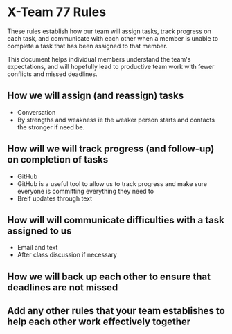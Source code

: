 # X-Team 77 Rules

These rules establish how our team will assign tasks,
track progress on each task, and communicate with each other 
when a member is unable to complete a task that has been assigned to that member.

This document helps individual members understand the team's expectations,
and will hopefully lead to productive team work with fewer conflicts
and missed deadlines.

## How we will assign (and reassign) tasks
* Conversation
* By strengths and weakness ie the weaker person starts and contacts the stronger if need be. 

## How will we will track progress (and follow-up) on completion of tasks
* GitHub
* GitHub is a useful tool to allow us to track progress and make sure everyone is committing everything they need to
* Breif updates through text

## How will will communicate difficulties with a task assigned to us
* Email and text
* After class discussion if necessary

## How we will back up each other to ensure that deadlines are not missed



## Add any other rules that your team establishes to help each other work effectively together



